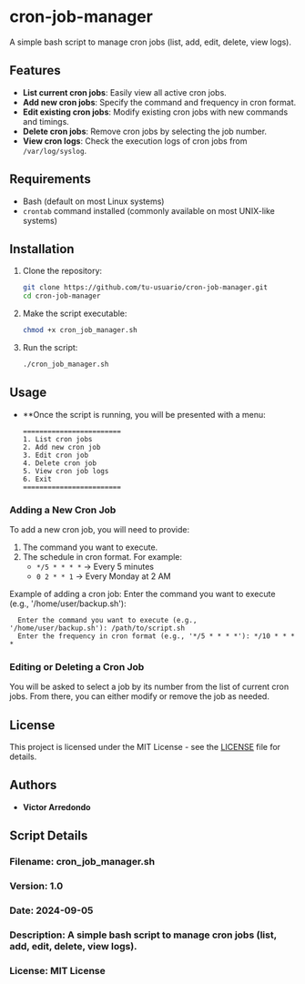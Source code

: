 # cron-job-manager

A simple bash script to manage cron jobs (list, add, edit, delete, view logs).

## Features

- **List current cron jobs**: Easily view all active cron jobs.
- **Add new cron jobs**: Specify the command and frequency in cron format.
- **Edit existing cron jobs**: Modify existing cron jobs with new commands and timings.
- **Delete cron jobs**: Remove cron jobs by selecting the job number.
- **View cron logs**: Check the execution logs of cron jobs from `/var/log/syslog`.

## Requirements

- Bash (default on most Linux systems)
- `crontab` command installed (commonly available on most UNIX-like systems)

## Installation

1. Clone the repository:
   ```bash
   git clone https://github.com/tu-usuario/cron-job-manager.git
   cd cron-job-manager

2. Make the script executable:
   ```bash
   chmod +x cron_job_manager.sh
4. Run the script:
   ```bash
   ./cron_job_manager.sh

## Usage
- **Once the script is running, you will be presented with a menu:

      ========================
      1. List cron jobs
      2. Add new cron job
      3. Edit cron job
      4. Delete cron job
      5. View cron job logs
      6. Exit
      ========================

### Adding a New Cron Job

To add a new cron job, you will need to provide:
1. The command you want to execute.
2. The schedule in cron format. For example:
   - `*/5 * * * *` → Every 5 minutes
   - `0 2 * * 1` → Every Monday at 2 AM

Example of adding a cron job:
Enter the command you want to execute (e.g., '/home/user/backup.sh'):       

      Enter the command you want to execute (e.g., '/home/user/backup.sh'): /path/to/script.sh
      Enter the frequency in cron format (e.g., '*/5 * * * *'): */10 * * * *


### Editing or Deleting a Cron Job

You will be asked to select a job by its number from the list of current cron jobs. From there, you can either modify or remove the job as needed.

## License

This project is licensed under the MIT License - see the [LICENSE](LICENSE) file for details.

## Authors

- **Victor Arredondo**

## Script Details

### Filename: cron_job_manager.sh
### Version: 1.0
### Date: 2024-09-05
### Description: A simple bash script to manage cron jobs (list, add, edit, delete, view logs).
### License: MIT License

